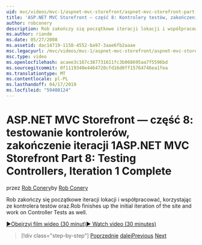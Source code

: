 ```yaml
---
uid: mvc/videos/mvc-1/aspnet-mvc-storefront/aspnet-mvc-storefront-part-8-testing-controllers-iteration-1-complete
title: 'ASP.NET MVC Storefront — część 8: Kontrolery testów, zakończenie iteracji 1 | Dokumentacja firmy Microsoft'
author: robconery
description: Rob zakończy się początkowe iteracji lokacji i współpracować, korzystając ze kontrolera testów oraz.
ms.author: riande
ms.date: 05/27/2008
ms.assetid: dac14719-1158-4552-ba97-3aae6fb2aaae
msc.legacyurl: /mvc/videos/mvc-1/aspnet-mvc-storefront/aspnet-mvc-storefront-part-8-testing-controllers-iteration-1-complete
msc.type: video
ms.openlocfilehash: acaee3c167c387731611fc3b068695aa7f5596bd
ms.sourcegitcommit: 0f1119340e4464720cfd16d0ff15764746ea1fea
ms.translationtype: MT
ms.contentlocale: pl-PL
ms.lasthandoff: 04/17/2019
ms.locfileid: "59408124"
---
```

# <a name="aspnet-mvc-storefront-part-8-testing-controllers-iteration-1-complete"></a><span data-ttu-id="b17fa-103">ASP.NET MVC Storefront — część 8: testowanie kontrolerów, zakończenie iteracji 1</span><span class="sxs-lookup"><span data-stu-id="b17fa-103">ASP.NET MVC Storefront Part 8: Testing Controllers, Iteration 1 Complete</span></span>

<span data-ttu-id="b17fa-104">przez [Rob Conery](https://github.com/robconery)</span><span class="sxs-lookup"><span data-stu-id="b17fa-104">by [Rob Conery](https://github.com/robconery)</span></span>

<span data-ttu-id="b17fa-105">Rob zakończy się początkowe iteracji lokacji i współpracować, korzystając ze kontrolera testów oraz.</span><span class="sxs-lookup"><span data-stu-id="b17fa-105">Rob finishes up the initial iteration of the site and work on Controller Tests as well.</span></span>

[<span data-ttu-id="b17fa-106">&#9654;Obejrzyj film wideo (30 minut)</span><span class="sxs-lookup"><span data-stu-id="b17fa-106">&#9654; Watch video (30 minutes)</span></span>](https://channel9.msdn.com/Blogs/ASP-NET-Site-Videos/aspnet-mvc-storefront-part-8-testing-controllers-iteration-1-complete)

> [!div class="step-by-step"]
> <span data-ttu-id="b17fa-107">[Poprzednie](aspnet-mvc-storefront-part-7-routing-and-ui-work.md)
> [dalej](aspnet-mvc-storefront-part-9-the-shopping-cart.md)</span><span class="sxs-lookup"><span data-stu-id="b17fa-107">[Previous](aspnet-mvc-storefront-part-7-routing-and-ui-work.md)
[Next](aspnet-mvc-storefront-part-9-the-shopping-cart.md)</span></span>
